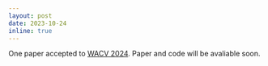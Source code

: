 ```yaml
---
layout: post
date: 2023-10-24
inline: true
---
```


One paper accepted to [WACV 2024](https://wacv2024.thecvf.com). Paper and code will be avaliable soon.
